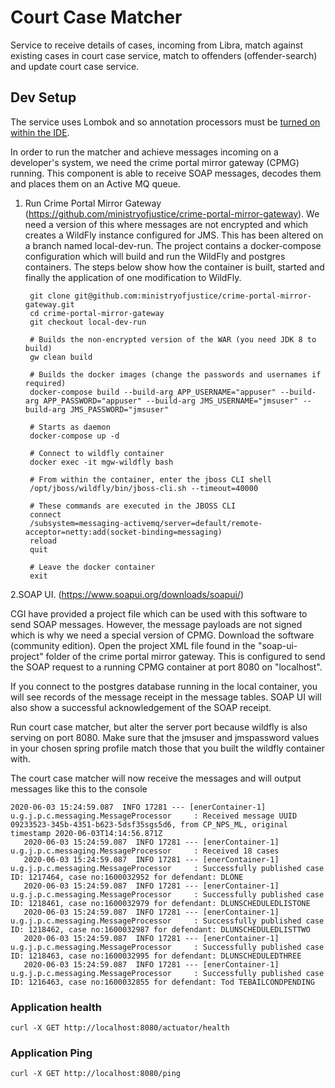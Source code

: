 Court Case Matcher
==================
Service to receive details of cases, incoming from Libra, match against existing cases in court case service, match to offenders (offender-search) and update court case service.

Dev Setup
---------

The service uses Lombok and so annotation processors must be [turned on within the IDE](https://www.baeldung.com/lombok-ide).

In order to run the matcher and achieve messages incoming on a developer's system, we need the crime portal mirror gateway (CPMG) running. This component is able to receive SOAP messages, decodes them and places them on an Active MQ queue. 

1. Run Crime Portal Mirror Gateway (https://github.com/ministryofjustice/crime-portal-mirror-gateway). 
We need a version of this where messages are not encrypted and which creates a WildFly instance configured for JMS. This has been altered on a branch named local-dev-run. The project contains a docker-compose configuration which will build and run the WildFly and postgres containers. The steps below show how the container is built, started and finally the application of one modification to WildFly.


        
        git clone git@github.com:ministryofjustice/crime-portal-mirror-gateway.git
        cd crime-portal-mirror-gateway
        git checkout local-dev-run
        
        # Builds the non-encrypted version of the WAR (you need JDK 8 to build)
        gw clean build
        
        # Builds the docker images (change the passwords and usernames if required)
        docker-compose build --build-arg APP_USERNAME="appuser" --build-arg APP_PASSWORD="appuser" --build-arg JMS_USERNAME="jmsuser" --build-arg JMS_PASSWORD="jmsuser"
        
        # Starts as daemon
        docker-compose up -d
        
        # Connect to wildfly container
        docker exec -it mgw-wildfly bash
        
        # From within the container, enter the jboss CLI shell
        /opt/jboss/wildfly/bin/jboss-cli.sh --timeout=40000
        
        # These commands are executed in the JBOSS CLI
        connect
        /subsystem=messaging-activemq/server=default/remote-acceptor=netty:add(socket-binding=messaging)
        reload
        quit
        
        # Leave the docker container
        exit
        

2.SOAP UI. (https://www.soapui.org/downloads/soapui/)

CGI have provided a project file which can be used with this software to send SOAP messages. However, the message payloads are not signed which is why we need a special version of CPMG. Download the software (community edition). Open the project XML file found in the "soap-ui-project" folder of the crime portal mirror gateway. This is configured to send the SOAP request to a running CPMG container at port 8080 on "localhost".

If you connect to the postgres database running in the local container, you will see records of the message receipt in the message tables. SOAP UI will also show a successful acknowledgement of the SOAP receipt.

Run court case matcher, but alter the server port because wildfly is also serving on port 8080. Make sure that the jmsuser and jmspassword values in your chosen spring profile match those that you built the wildfly container with.

The court case matcher will now receive the messages and will output messages like this to the console 

```
2020-06-03 15:24:59.087  INFO 17281 --- [enerContainer-1] u.g.j.p.c.messaging.MessageProcessor     : Received message UUID 09233523-345b-4351-b623-5dsf35sgs5d6, from CP_NPS_ML, original timestamp 2020-06-03T14:14:56.871Z
   2020-06-03 15:24:59.087  INFO 17281 --- [enerContainer-1] u.g.j.p.c.messaging.MessageProcessor     : Received 18 cases
   2020-06-03 15:24:59.087  INFO 17281 --- [enerContainer-1] u.g.j.p.c.messaging.MessageProcessor     : Successfully published case ID: 1217464, case no:1600032952 for defendant: DLONE
   2020-06-03 15:24:59.087  INFO 17281 --- [enerContainer-1] u.g.j.p.c.messaging.MessageProcessor     : Successfully published case ID: 1218461, case no:1600032979 for defendant: DLUNSCHEDULEDLISTONE
   2020-06-03 15:24:59.087  INFO 17281 --- [enerContainer-1] u.g.j.p.c.messaging.MessageProcessor     : Successfully published case ID: 1218462, case no:1600032987 for defendant: DLUNSCHEDULEDLISTTWO
   2020-06-03 15:24:59.087  INFO 17281 --- [enerContainer-1] u.g.j.p.c.messaging.MessageProcessor     : Successfully published case ID: 1218463, case no:1600032995 for defendant: DLUNSCHEDULEDTHREE
   2020-06-03 15:24:59.087  INFO 17281 --- [enerContainer-1] u.g.j.p.c.messaging.MessageProcessor     : Successfully published case ID: 1216463, case no:1600032855 for defendant: Tod TEBAILCONDPENDING
```


### Application health
```
curl -X GET http://localhost:8080/actuator/health
```

### Application Ping
```
curl -X GET http://localhost:8080/ping
```
